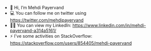 - 👋 Hi, I’m Mehdi Payervand
- 💻 You can follow me on twitter using https://twitter.com/mehdipayervand
- 👨‍💻 You can view my LinkedIn: https://www.linkedin.com/in/mehdi-payervand-a314a5161/
- ⚡ I've some activities on StackOverflow: https://stackoverflow.com/users/854405/mehdi-payervand
<!----
- 👀 I’m interested in 
- 🌱 I’m currently learning ...
- 💞️ I’m looking to collaborate on ...
- 📫 How to reach me ...
--->
<!---
mehdipayervand/mehdipayervand is a ✨ special ✨ repository because its `README.md` (this file) appears on your GitHub profile.
You can click the Preview link to take a look at your changes.
--->
